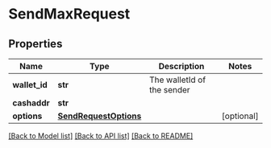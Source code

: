 # SendMaxRequest

## Properties
Name | Type | Description | Notes
------------ | ------------- | ------------- | -------------
**wallet_id** | **str** | The walletId of the sender  | 
**cashaddr** | **str** |  | 
**options** | [**SendRequestOptions**](SendRequestOptions.md) |  | [optional] 

[[Back to Model list]](../README.md#documentation-for-models) [[Back to API list]](../README.md#documentation-for-api-endpoints) [[Back to README]](../README.md)


